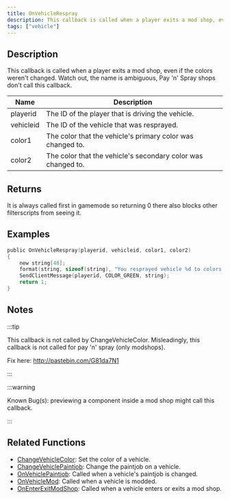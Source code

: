 ```yaml
---
title: OnVehicleRespray
description: This callback is called when a player exits a mod shop, even if the colors weren't changed.
tags: ["vehicle"]
---
```


## Description

This callback is called when a player exits a mod shop, even if the colors weren't changed. Watch out, the name is ambiguous, Pay 'n' Spray shops don't call this callback.

| Name      | Description                                                  |
| --------- | ------------------------------------------------------------ |
| playerid  | The ID of the player that is driving the vehicle.            |
| vehicleid | The ID of the vehicle that was resprayed.                    |
| color1    | The color that the vehicle's primary color was changed to.   |
| color2    | The color that the vehicle's secondary color was changed to. |

## Returns

It is always called first in gamemode so returning 0 there also blocks other filterscripts from seeing it.

## Examples

```c
public OnVehicleRespray(playerid, vehicleid, color1, color2)
{
    new string[48];
    format(string, sizeof(string), "You resprayed vehicle %d to colors %d and %d!", vehicleid, color1, color2);
    SendClientMessage(playerid, COLOR_GREEN, string);
    return 1;
}
```

## Notes

:::tip

This callback is not called by ChangeVehicleColor. Misleadingly, this callback is not called for pay 'n' spray (only modshops).

Fix here: http://pastebin.com/G81da7N1

:::

:::warning

Known Bug(s): previewing a component inside a mod shop might call this callback.

:::

## Related Functions

- [ChangeVehicleColor](../functions/ChangeVehicleColor): Set the color of a vehicle.
- [ChangeVehiclePaintjob](../functions/ChangeVehiclePaintjob): Change the paintjob on a vehicle.
- [OnVehiclePaintjob](OnVehiclePaintjob): Called when a vehicle's paintjob is changed.
- [OnVehicleMod](OnVehicleMod): Called when a vehicle is modded.
- [OnEnterExitModShop](OnEnterExitModShop): Called when a vehicle enters or exits a mod shop.
